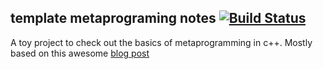 ## template metaprograming notes [![Build Status](https://travis-ci.com/kqf/metaprog.svg?token=7bkqqhrPB19pD1YKrAZM&branch=master)](https://travis-ci.com/kqf/metaprog)

A toy project to check out the basics of metaprogramming in c++. Mostly based on this awesome [blog post](https://monoinfinito.wordpress.com/series/introduction-to-c-template-metaprogramming/)

